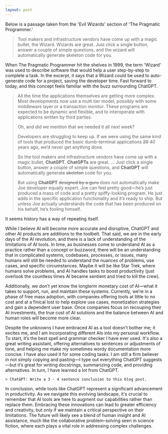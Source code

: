 ```yaml
---
layout: post
---
```


Below is a passage taken from the 'Evil Wizards' section of 'The Pragmatic Programmer.'

> Tool makers and infrastructure vendors have come up with a magic bullet, the Wizard. Wizards are great. Just click a single button, answer a couple of simple questions, and the wizard will automatically generate skeleton code for you.

When The Pragmatic Programmer hit the shelves in 1999, the term 'Wizard' was used to describe software that would help a user step-by-step to complete a task. In the excerpt, it says that a Wizard could be used to auto-generate code for a project, saving the developer time. Fast forward to today, and this concept feels familiar with the buzz surrounding ChatGPT.

> All the time the applications themselves are getting more complex. Most developments now use a multi tier model, possibly with some middleware layer or a transaction monitor. These programs are expected to be dynamic and flexible, and to interoperate with applications written by third parties.
>
> Oh, and did we mention that we needed it all next week?
>
> Developers are struggling to keep up. If we were using the same kind of tools that produced the basic dumb-terminal applications <s>20</s> 40 years ago, we’d never get anything done.
>
> So the tool makers and infrastructure vendors have come up with a magic bullet, **ChatGPT**. **ChatGPTs** are great. ... Just click a single button, answer a couple of simple questions, and **ChatGPT** will automatically generate <s>skeleton</s> code for you. 
>
> But using **ChatGPT** <s>designed by a guru</s> does not automatically make Joe developer equally expert. Joe can feel pretty good—he’s just produced a mass of code and a pretty spiffy-looking program. He just adds in the specific application functionality and it’s ready to ship. But unless Joe actually understands the code that has been produced on his behalf, he’s fooling himself. 

It seems history has a way of repeating itself.

While I believe AI will become more accurate and disruptive, ChatGPT and other AI products are additions to the toolbelt. That said, we are in the early days of the AI revolution, and there is a lack of understanding of the limitations of AI tools. In time, as businesses come to understand AI as a practice rather than a concept or buzzword, there will be an understanding that in complicated systems, codebases, processes, or issues, many humans will still be needed to understand the nuances of problems, use cases, and specific circumstances. Maybe it will be like Star Trek, where humans solve problems, and AI handles tasks to boost productivity (just overlook the countless times AI became sentient and tried to kill the crew).

Additionally, we don’t yet know the longterm monetary cost of AI—what it takes to support, run, and maintain these systems. Currently, we’re in a phase of free mass adoption, with companies offering tools at little to no cost and at a finical lost to help explore use cases, monetization strategies and gain a dependent user base. Once companies focus on recouping their AI investments, the true cost of AI solutions and the balance between AI and human roles will become more clear.

Despite the unknowns I have embraced AI as a tool doesn’t bother me; it excites me, and I am incorporating different AIs into my personal workflow. To start, it’s the best spell and grammar checker I have ever used. It's also a great writing assistant, offering alternatives to sentences or adjustments of tone, and helping me make my sometimes wordy documentation more concise. I have also used it for some coding tasks. I am still a firm believer in not simply copying and pasting—I type out everything ChatGPT suggests—but it’s great for writing docstrings, summarizing code, and providing alternatives. In turn, I have learned a lot from ChatGPT.

```
> ChatGPT: Write a 3 - 4 sentence conclusion to this blog post. 
```

In conclusion, while tools like ChatGPT represent a significant advancement in productivity. As we navigate this evolving landscape, it's crucial to remember that AI tools are here to augment our capabilities rather than replace them. Embracing these innovations can lead to greater efficiency and creativity, but only if we maintain a critical perspective on their limitations. The future will likely see a blend of human insight and AI assistance, much like the collaborative problem-solving seen in science fiction, where each plays a vital role in addressing complex challenges.

